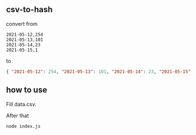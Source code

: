 ## csv-to-hash

convert from

```csv
2021-05-12,254
2021-05-13,101
2021-05-14,23
2021-05-15,1
```

to

```json
{ "2021-05-12": 254, "2021-05-13": 101, "2021-05-14": 23, "2021-05-15": 1 }
```

## how to use

Fill data.csv.

After that

```sh
node index.js
```
